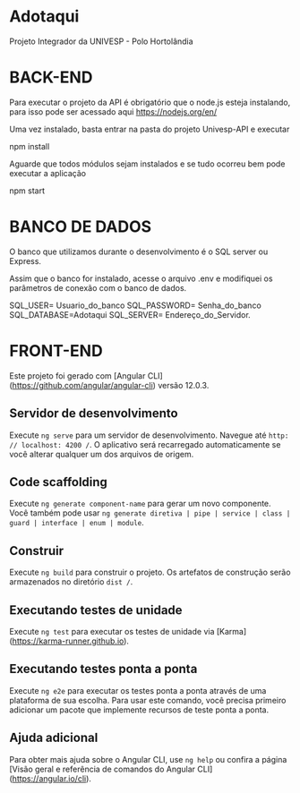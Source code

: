 # Adotaqui

Projeto Integrador da UNIVESP - Polo Hortolândia

# BACK-END

Para executar o projeto da API é obrigatório que o node.js esteja instalando, para isso pode ser acessado aqui 
https://nodejs.org/en/

Uma vez instalado, basta entrar na pasta do projeto Univesp-API e executar 

npm install

Aguarde que todos módulos sejam instalados e se tudo ocorreu bem pode executar a aplicação

npm start

# BANCO DE DADOS

O banco que utilizamos durante o desenvolvimento é o SQL server ou Express.

Assim que o banco for instalado, acesse o arquivo .env e modifiquei os parâmetros de conexão com o banco de dados.

SQL_USER= Usuario_do_banco
SQL_PASSWORD= Senha_do_banco
SQL_DATABASE=Adotaqui
SQL_SERVER= Endereço_do_Servidor.

# FRONT-END

Este projeto foi gerado com [Angular CLI] (https://github.com/angular/angular-cli) versão 12.0.3.

## Servidor de desenvolvimento

Execute `ng serve` para um servidor de desenvolvimento. Navegue até `http: // localhost: 4200 /`. O aplicativo será recarregado automaticamente se você alterar qualquer um dos arquivos de origem.

## Code scaffolding

Execute `ng generate component-name` para gerar um novo componente. Você também pode usar `ng generate diretiva | pipe | service | class | guard | interface | enum | module`.

## Construir

Execute `ng build` para construir o projeto. Os artefatos de construção serão armazenados no diretório `dist /`.

## Executando testes de unidade

Execute `ng test` para executar os testes de unidade via [Karma] (https://karma-runner.github.io).

## Executando testes ponta a ponta

Execute `ng e2e` para executar os testes ponta a ponta através de uma plataforma de sua escolha. Para usar este comando, você precisa primeiro adicionar um pacote que implemente recursos de teste ponta a ponta.

## Ajuda adicional

Para obter mais ajuda sobre o Angular CLI, use `ng help` ou confira a página [Visão geral e referência de comandos do Angular CLI] (https://angular.io/cli).


